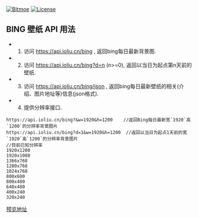 [![Bitmoe](https://img.shields.io/badge/Powered%20By-Bitmoe-blue.svg?style=flat-square)](https://github.com/bitmoe) 
[![License](https://img.shields.io/badge/License-MIT-blue.svg?style=flat-square)]()  

## BING 壁纸 API 用法  
 - 1. 访问 https://api.ioliu.cn/bing , 返回bing每日最新背景图.  
 - 2. 访问 https://api.ioliu.cn/bing?d=n (n>=0), 返回以当日为起点第n天前的壁纸.  
 - 3. 访问 https://api.ioliu.cn/bing/json , 返回bing每日最新壁纸的相关(介绍、图片地址等)信息(json格式).  
 - 4. 提供分辨率接口.
``` 
https://api.ioliu.cn/bing?&w=1920&h=1200    //返回Bing每日最新宽`1920`高`1200`的分辨率背景图片
https://api.ioliu.cn/bing?d=1&w=1920&h=1200  //返回以当日为起点1天前的宽`1920`高`1200`的分辨率背景图片
//目前已知分辨率     
1920x1200   
1920x1080    
1366x768   
1280x768    
1024x768    
800x600    
800x480    
640x480    
400x240    
320x240   
```   
 
<a href="https://api.ioliu.cn" target="_blank">预览地址</a> 